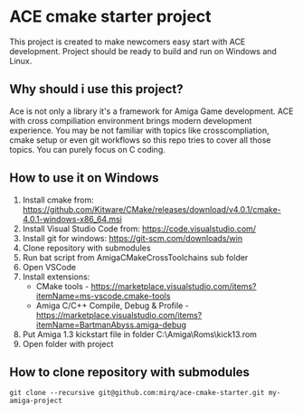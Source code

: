 # ACE cmake starter project

This project is created to make newcomers easy start with ACE development. Project should be ready to build and run on Windows and Linux. 

## Why should i use this project?

Ace is not only a library it's a framework for Amiga Game development. ACE with cross compiliation environment brings modern development experience. You may be not familiar with topics like crosscompliation, cmake setup or even git workflows so this repo tries to cover all those topics. You can purely focus on C coding.

## How to use it on Windows
1. Install cmake from: https://github.com/Kitware/CMake/releases/download/v4.0.1/cmake-4.0.1-windows-x86_64.msi
1. Install Visual Studio Code from: https://code.visualstudio.com/
1. Install git for windows: https://git-scm.com/downloads/win
1. Clone repository with submodules
1. Run bat script from AmigaCMakeCrossToolchains sub folder
1. Open VSCode
1. Install extensions:
    - CMake tools - https://marketplace.visualstudio.com/items?itemName=ms-vscode.cmake-tools
    - Amiga C/C++ Compile, Debug & Profile - https://marketplace.visualstudio.com/items?itemName=BartmanAbyss.amiga-debug
1. Put Amiga 1.3 kickstart file in folder C:\Amiga\Roms\kick13.rom
1. Open folder with project



## How to clone repository with submodules
```
git clone --recursive git@github.com:mirq/ace-cmake-starter.git my-amiga-project
```